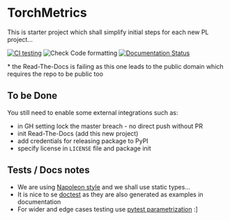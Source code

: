 # TorchMetrics

This is starter project which shall simplify initial steps for each new PL project...

[![CI testing](https://github.com/PyTorchLightning/metrics/workflows/CI%20testing/badge.svg?branch=master&event=push)](https://github.com/PyTorchLightning/torchmetrics/actions?query=workflow%3A%22CI+testing%22)
![Check Code formatting](https://github.com/PyTorchLightning/metrics/workflows/Check%20Code%20formatting/badge.svg?branch=master&event=push)
[![Documentation Status](https://readthedocs.org/projects/metrics/badge/?version=latest)](https://metrics.readthedocs.io/en/latest/?badge=latest)

\* the Read-The-Docs is failing as this one leads to the public domain which requires the repo to be public too

## To be Done

You still need to enable some external integrations such as:
 - in GH setting lock the master breach - no direct push without PR
 - init Read-The-Docs (add this new project)
 - add credentials for releasing package to PyPI
 - specify license in `LICENSE` file and package init

## Tests / Docs notes

* We are using [Napoleon style](https://www.sphinx-doc.org/en/master/usage/extensions/napoleon.html) and we shall use static types...
* It is nice to se [doctest](https://docs.python.org/3/library/doctest.html) as they are also generated as examples in documentation
* For wider and edge cases testing use [pytest parametrization](https://docs.pytest.org/en/stable/parametrize.html) :]
